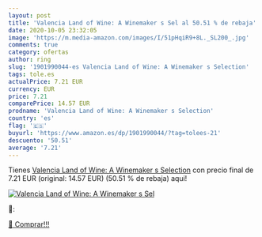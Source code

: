 ```yaml
---
layout: post
title: 'Valencia Land of Wine: A Winemaker s Sel al 50.51 % de rebaja'
date: 2020-10-05 23:32:05
image: 'https://m.media-amazon.com/images/I/51pHqiR9+8L._SL200_.jpg'
comments: true
category: ofertas
author: ring
slug: '1901990044-es Valencia Land of Wine: A Winemaker s Selection'
tags: tole.es
actualPrice: 7.21 EUR
currency: EUR
price: 7.21
comparePrice: 14.57 EUR
prodname: 'Valencia Land of Wine: A Winemaker s Selection'
country: 'es'
flag: '🇪🇸'
buyurl: 'https://www.amazon.es/dp/1901990044/?tag=tolees-21'
descuento: '50.51'
average: '7.21'
---
```


Tienes [Valencia Land of Wine: A Winemaker s Selection](https://www.amazon.es/dp/1901990044/?tag=tolees-21) con precio final de  7.21 EUR (original: 14.57 EUR) (50.51 %  de rebaja) aqui!

[![Valencia Land of Wine: A Winemaker s Sel](https://m.media-amazon.com/images/I/51pHqiR9+8L._SL200_.jpg)](https://www.amazon.es/dp/1901990044/?tag=tolees-21)

🔎:


[🛒 Comprar!!!](https://www.amazon.es/dp/1901990044/?tag=tolees-21)
